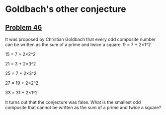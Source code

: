 # Goldbach's other conjecture
## [Problem 46](https://projecteuler.net/problem=46)
It was proposed by Christian Goldbach that every odd composite number can be written as the sum of a prime and twice a square.
9 = 7 + 2×1^2

15 = 7 + 2×2^2

21 = 3 + 2×3^2

25 = 7 + 2×3^2

27 = 19 + 2×2^2

33 = 31 + 2×1^2





It turns out that the conjecture was false.
What is the smallest odd composite that cannot be written as the sum of a prime and twice a square?
